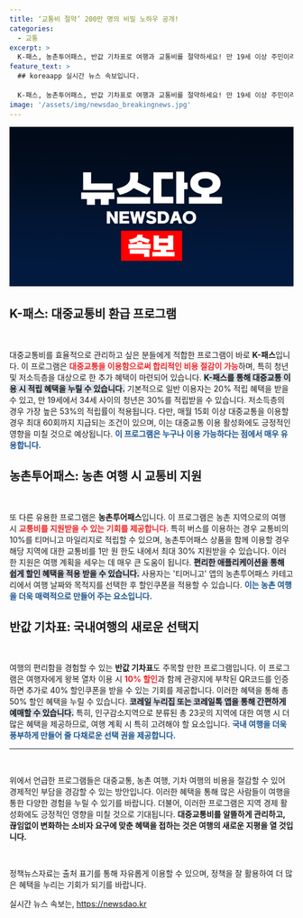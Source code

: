 ```yaml
---
title: ‘교통비 절약’ 200만 명의 비밀 노하우 공개!
categories:
  - 교통
excerpt: >
  K-패스, 농촌투어패스, 반값 기차표로 여행과 교통비를 절약하세요! 만 19세 이상 주민이라면 누구나 혜택을 누릴 수 있는 다양한 프로그램을 활용해 스마트한 이동을 즐기세요.
feature_text: >
  ## koreaapp 실시간 뉴스 속보입니다.

  K-패스, 농촌투어패스, 반값 기차표로 여행과 교통비를 절약하세요! 만 19세 이상 주민이라면 누구나 혜택을 누릴 수 있는 다양한 프로그램을 활용해 스마트한 이동을 즐기세요.
image: '/assets/img/newsdao_breakingnews.jpg'
---
```


<p><img src="/assets/img/newsdao_breakingnews.jpg" alt="koreaapp 속보" /></p>

<h2 data-ke-size="size26">K-패스: 대중교통비 환급 프로그램</h2>

<p data-ke-size="size16">&nbsp;</p>

<p>대중교통비를 효율적으로 관리하고 싶은 분들에게 적합한 프로그램이 바로 <b>K-패스</b>입니다. 이 프로그램은 <b><span style="color: #ee2323;">대중교통을 이용함으로써 합리적인 비용 절감이 가능</span></b>하며, 특히 청년 및 저소득층을 대상으로 한 추가 혜택이 마련되어 있습니다. <b><span style="background-color: #21538527;">K-패스를 통해 대중교통 이용 시 적립 혜택을 누릴 수 있습니다.</span></b> 기본적으로 일반 이용자는 20% 적립 혜택을 받을 수 있고, 만 19세에서 34세 사이의 청년은 30%를 적립받을 수 있습니다. 저소득층의 경우 가장 높은 53%의 적립률이 적용됩니다. 다만, 매월 15회 이상 대중교통을 이용할 경우 최대 60회까지 지급되는 조건이 있으며, 이는 대중교통 이용 활성화에도 긍정적인 영향을 미칠 것으로 예상됩니다. <b><span style="color: #1a5490;">이 프로그램은 누구나 이용 가능하다는 점에서 매우 유용합니다.</span></b></p>

<h2 data-ke-size="size26">농촌투어패스: 농촌 여행 시 교통비 지원</h2>

<p data-ke-size="size16">&nbsp;</p>

<p>또 다른 유용한 프로그램은 <b>농촌투어패스</b>입니다. 이 프로그램은 농촌 지역으로의 여행 시 <b><span style="color: #ee2323;">교통비를 지원받을 수 있는 기회를 제공합니다</span></b>. 특히 버스를 이용하는 경우 교통비의 10%를 티머니고 마일리지로 적립할 수 있으며, 농촌투어패스 상품을 함께 이용할 경우 해당 지역에 대한 교통비를 1만 원 한도 내에서 최대 30% 지원받을 수 있습니다. 이러한 지원은 여행 계획을 세우는 데 매우 큰 도움이 됩니다. <b><span style="background-color: #21538527;">편리한 애플리케이션을 통해 쉽게 할인 혜택을 적용 받을 수 있습니다.</span></b> 사용자는 '티머니고' 앱의 농촌투어패스 카테고리에서 여행 날짜와 목적지를 선택한 후 할인쿠폰을 적용할 수 있습니다. <b><span style="color: #1a5490;">이는 농촌 여행을 더욱 매력적으로 만들어 주는 요소입니다.</span></b></p>

<h2 data-ke-size="size26">반값 기차표: 국내여행의 새로운 선택지</h2>

<p data-ke-size="size16">&nbsp;</p>

<p>여행의 편리함을 경험할 수 있는 <b>반값 기차표</b>도 주목할 만한 프로그램입니다. 이 프로그램은 여행자에게 왕복 열차 이용 시 <b><span style="color: #ee2323;">10% 할인</span></b>과 함께 관광지에 부착된 QR코드를 인증하면 추가로 40% 할인쿠폰을 받을 수 있는 기회를 제공합니다. 이러한 혜택을 통해 총 50% 할인 혜택을 누릴 수 있습니다. <b><span style="background-color: #21538527;">코레일 누리집 또는 코레일톡 앱을 통해 간편하게 예매할 수 있습니다.</span></b> 특히, 인구감소지역으로 분류된 총 23곳의 지역에 대한 여행 시 더 많은 혜택을 제공하므로, 여행 계획 시 특히 고려해야 할 요소입니다. <b><span style="color: #1a5490;">국내 여행을 더욱 풍부하게 만들어 줄 다채로운 선택 권을 제공합니다.</span></b></p>

<hr>

<p data-ke-size="size16">&nbsp;</p>

<p>위에서 언급한 프로그램들은 대중교통, 농촌 여행, 기차 여행의 비용을 절감할 수 있어 경제적인 부담을 경감할 수 있는 방안입니다. 이러한 혜택을 통해 많은 사람들이 여행을 통한 다양한 경험을 누릴 수 있기를 바랍니다. 더불어, 이러한 프로그램은 지역 경제 활성화에도 긍정적인 영향을 미칠 것으로 기대됩니다. <b>대중교통비를 알뜰하게 관리하고, 끊임없이 변화하는 소비자 요구에 맞춘 혜택을 접하는 것은 여행의 새로운 지평을 열 것입니다.</b> </p>

<p data-ke-size="size16">&nbsp;</p>

<p>정책뉴스자료는 출처 표기를 통해 자유롭게 이용할 수 있으며, 정책을 잘 활용하여 더 많은 혜택을 누리는 기회가 되기를 바랍니다.</p>
실시간 뉴스 속보는, <a href="https://newsdao.kr" rel="dofollow">https://newsdao.kr</a>



